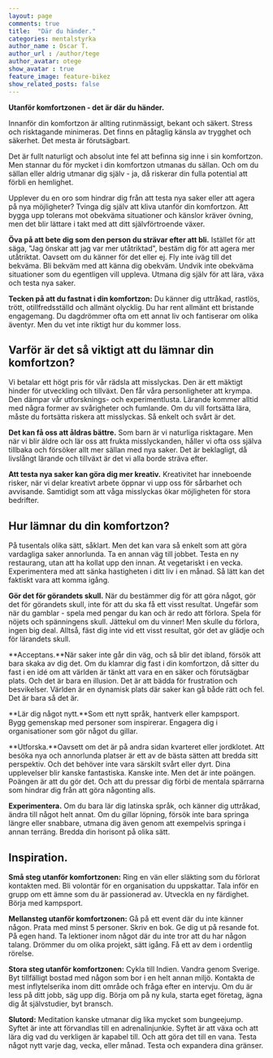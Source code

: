 ```yaml
---
layout: page
comments: true
title:  "Där du händer."
categories: mentalstyrka
author_name : Oscar T.
author_url : /author/tege
author_avatar: otege
show_avatar : true
feature_image: feature-bikez
show_related_posts: false
---
```


**Utanför komfortzonen - det är där du händer.**

Innanför din komfortzon är allting rutinmässigt, bekant och säkert. Stress och risktagande minimeras.
Det finns en påtaglig känsla av trygghet och säkerhet. Det mesta är förutsägbart. 

Det är fullt naturligt och absolut inte fel att befinna sig inne i sin komfortzon. Men stannar du för mycket i din komfortzon utmanas
du sällan. Och om du sällan eller aldrig utmanar dig själv - ja, då riskerar din fulla potential att förbli en hemlighet. 

Upplever du en oro som hindrar dig från att testa nya saker eller att agera på nya möjligheter? 
Tvinga dig själv att kliva utanför din komfortzon. Att bygga upp tolerans mot obekväma situationer och känslor kräver övning, 
men det blir lättare i takt med att ditt självförtroende växer.

**Öva på att bete dig som den person du strävar efter att bli.** 
Istället för att säga, "Jag önskar att jag var mer utåtriktad", 
bestäm dig för att agera mer utåtriktat. Oavsett om du känner
för det eller ej. Fly inte iväg till det bekväma. Bli bekväm med att känna dig obekväm.
Undvik inte obekväma situationer som du egentligen vill uppleva.
Utmana dig själv för att lära, växa och testa nya saker.

**Tecken på att du fastnat i din komfortzon:**
Du känner dig uttråkad, rastlös, trött, otillfredsställd och allmänt olycklig.
Du har rent allmänt ett bristande engagemang. Du dagdrömmer ofta om ett annat liv och fantiserar om olika äventyr.
Men du vet inte riktigt hur du kommer loss.


## Varför är det så viktigt att du lämnar din komfortzon? 

Vi betalar ett högt pris för vår rädsla att misslyckas. Den är ett mäktigt hinder för utveckling och tillväxt.
Den får våra personligheter att krympa. Den dämpar vår utforsknings- och experimentlusta.
Lärande kommer alltid med några former av svårigheter och fumlande. Om du vill fortsätta lära, måste du fortsätta riskera
att misslyckas. Så enkelt och svårt är det.


**Det kan få oss att åldras bättre.**
Som barn är vi naturliga risktagare. Men när vi blir äldre och lär oss att frukta misslyckanden, håller vi ofta
oss själva tillbaka och försöker allt mer sällan med nya saker. Det är beklagligt, då livslångt lärande och tillväxt är
det vi alla borde sträva efter.

**Att testa nya saker kan göra dig mer kreativ.**
Kreativitet har inneboende risker, när vi delar kreativt arbete öppnar vi upp oss för sårbarhet och avvisande.
Samtidigt som att våga misslyckas ökar möjligheten för stora bedrifter. 

## Hur lämnar du din komfortzon? 

På tusentals olika sätt, såklart. Men det kan vara så enkelt som att göra vardagliga saker annorlunda. Ta en annan väg till jobbet. 
Testa en ny restaurang, utan att ha kollat upp den innan. Ät vegetariskt i en vecka. Experimentera med att sänka hastigheten i ditt liv 
i en månad. Så lätt kan det faktiskt vara att komma igång.



**Gör det för görandets skull.** När du bestämmer dig för att göra något, gör det för görandets skull, inte för att du ska få ett visst 
resultat. Ungefär som när du gamblar - spela med pengar du kan och är redo att förlora. Spela för nöjets och spänningens skull. 
Jättekul om du vinner! Men skulle du förlora, ingen big deal. Alltså, fäst dig inte vid ett visst resultat, gör det av glädje och för
lärandets skull.

**Acceptans.**När saker inte går din väg, och så blir det ibland, försök att bara skaka av dig det. 
Om du klamrar dig fast i din komfortzon, då sitter du fast i en idé om att världen är tänkt att vara en en säker och förutsägbar plats. 
Och det är bara en illusion. Det är att bädda för frustration och besvikelser. Världen är en dynamisk plats där saker kan gå både rätt 
och fel. Det är bara så det är.
 

**Lär dig något nytt.**Som ett nytt språk, hantverk eller kampsport.  
Bygg gemenskap med personer som inspirerar. Engagera dig i organisationer som gör något du gillar.

**Utforska.**Oavsett om det är på andra sidan kvarteret eller jordklotet. 
Att besöka nya och annorlunda platser är ett av de bästa sätten att bredda sitt perspektiv. Och det
behöver inte vara särskilt svårt eller dyrt. Dina upplevelser blir kanske fantastiska. Kanske inte. Men det är inte poängen.
Poängen är att du gör det. Och att du pressar dig förbi de mentala spärrarna som hindrar dig från att göra någonting alls.

**Experimentera.** Om du bara lär dig latinska språk, och känner dig uttråkad, ändra till något helt annat.
Om du gillar löpning, försök inte bara springa längre eller snabbare, utmana dig även genom att exempelvis springa i annan terräng.
Bredda din horisont på olika sätt.



## Inspiration. 


**Små steg utanför komfortzonen:**
Ring en vän eller släkting som du förlorat kontakten med.
Bli volontär för en organisation du uppskattar.
Tala inför en grupp om ett ämne som du är passionerad av.
Utveckla en ny färdighet.
Börja med kampsport.


**Mellansteg utanför komfortzonen:**
Gå på ett event där du inte känner någon. Prata med minst 5 personer.
Skriv en bok.
Ge dig ut på resande fot. På egen hand.
Ta lektioner inom något där du inte tror att du har någon talang.
Drömmer du om olika projekt, sätt igång. Få ett av dem i ordentlig rörelse.


**Stora steg utanför komfortzonen:**
Cykla till Indien.
Vandra genom Sverige.
Byt tillfälligt bostad med någon som bor i en helt annan miljö.
Kontakta de mest inflytelserika inom ditt område och fråga efter en intervju.
Om du är less på ditt jobb, säg upp dig. Börja om på ny kula, starta eget företag, ägna dig åt självstudier, byt bransch. 

**Slutord:** 
Meditation kanske utmanar dig lika mycket
som bungeejump. Syftet är inte att förvandlas till en adrenalinjunkie. Syftet är att växa och
att lära dig vad du verkligen är kapabel till. Och att göra det till en vana.
Testa något nytt varje dag, vecka, eller månad. Testa och expandera dina gränser.
